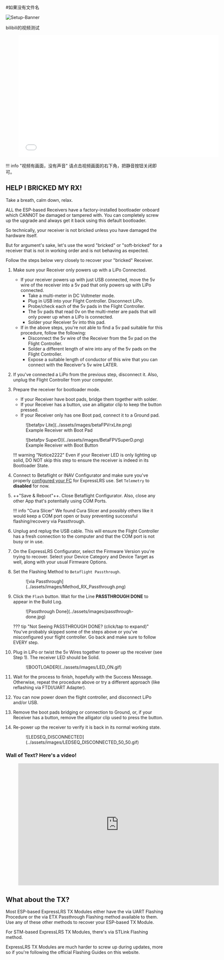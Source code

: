 #如果没有文件名

![Setup-Banner](https://raw.githubusercontent.com/ExpressLRS/ExpressLRS-Hardware/master/img/quick-start.png)

bilibili的视频测试

<figure markdown>

<iframe width="640" height="390" src="//player.bilibili.com/player.html?aid=964863839&bvid=BV1Up4y1f7dP&cid=1367708168&p=1" scrolling="no" border="0" frameborder="no" framespacing="0" allowfullscreen="true"> </iframe>

<!-- <iframe width="640" height="390" src="//player.bilibili.com/player.html?aid=923901758&bvid=BV1oT4y1879u&cid=1409940228&p=1" title="Bilibili video player" frameborder="0" allow="accelerometer; clipboard-write; encrypted-media; gyroscope; picture-in-picture" allowfullscreen></iframe> -->

<!-- <iframe width="640" height="390" src="//player.bilibili.com/player.html?aid=923901758&bvid=BV1oT4y1879u&cid=1409940228&p=1" scrolling="no" border="0" frameborder="no" framespacing="0" allowfullscreen="true" allow="accelerometer; autoplay; clipboard-write; encrypted-media; gyroscope; picture-in-picture"> </iframe> -->
</figure>

!!! info "视频有画面，没有声音"
        请点击视频画面的右下角，把静音按钮关闭即可。




## HELP I BRICKED MY RX!

Take a breath, calm down, relax.

ALL the ESP-based Receivers have a factory-installed bootloader onboard which CANNOT be damaged or tampered with. You can completely screw up the upgrade and always get it back using this default bootloader.

So technically, your receiver is not bricked unless you have damaged the hardware itself.

But for argument's sake, let's use the word "bricked" or "soft-bricked" for a receiver that is not in working order and is not behaving as expected.

Follow the steps below very closely to recover your "bricked" Receiver.

1. Make sure your Receiver only powers up with a LiPo Connected.
    - If your receiver powers up with just USB connected, move the 5v wire of the receiver into a 5v pad that only powers up with LiPo connected.
        - Take a multi-meter in DC Voltmeter mode.
        - Plug in USB into your Flight Controller. Disconnect LiPo.
        - Probe/check each of the 5v pads in the Flight Controller.
        - The 5v pads that read 0v on the multi-meter are pads that will only power up when a LiPo is connected.
        - Solder your Receiver 5v into this pad.
    - If in the above steps, you're not able to find a 5v pad suitable for this procedure, follow the following:
        - Disconnect the 5v wire of the Receiver from the 5v pad on the Flight Controller.
        - Solder a different length of wire into any of the 5v pads on the Flight Controller.
        - Expose a suitable length of conductor of this wire that you can connect with the Receiver's 5v wire LATER.

2. If you've connected a LiPo from the previous step, disconnect it. Also, unplug the Flight Controller from your computer.

3. Prepare the receiver for bootloader mode.
    - If your Receiver have boot pads, bridge them together with solder.
    - If your Receiver has a button, use an alligator clip to keep the button pressed.
    - If your Receiver only has one Boot pad, connect it to a Ground pad.

    <figure markdown>
    ![betafpv Lite](../assets/images/betaFPVrxLite.png)
    <figcaption>Example Receiver with Boot Pad</figcaption>
    </figure>

    <figure markdown>
    ![betafpv SuperD](../assets/images/BetaFPVSuperD.png)
    <figcaption>Example Receiver with Boot Button</figcaption>
    </figure>

    !!! warning "Notice2222"
        Even if your Receiver LED is only lighting up solid, DO NOT skip this step to ensure the receiver is indeed in its Bootloader State.

4. Connect to Betaflight or INAV Configurator and make sure you've properly [configured your FC](receivers/configuring-fc.md) for ExpressLRS use. Set `Telemetry` to **disabled** for now.

5. ++"Save & Reboot"++. Close Betaflight Configurator. Also, close any other App that's potentially using COM Ports.

    !!! info "Cura Slicer"
        We found Cura Slicer and possibly others like it would keep a COM port open or busy preventing successful flashing/recovery via Passthrough.

6. Unplug and replug the USB cable. This will ensure the Flight Controller has a fresh connection to the computer and that the COM port is not busy or in use.

7. On the ExpressLRS Configurator, select the Firmware Version you're trying to recover. Select your Device Category and Device Target as well, along with your usual Firmware Options.

8. Set the Flashing Method to `Betaflight Passthrough`.

    <figure markdown>
    ![via Passthrough](../assets/images/Method_RX_Passthrough.png)
    </figure>

9. Click the `Flash` button. Wait for the Line **PASSTHROUGH DONE** to appear in the Build Log.

    <figure markdown>
    ![Passthrough Done](../assets/images/passthrough-done.jpg)
    </figure>

    ??? tip "Not Seeing PASSTHROUGH DONE? (click/tap to expand)"
        You've probably skipped some of the steps above or you've misconfigured your flight controller. Go back and make sure to follow EVERY step.

10. Plug in LiPo or twist the 5v Wires together to power up the receiver (see Step 1). The receiver LED should be Solid.

    <figure markdown>
    ![BOOTLOADER](../assets/images/LED_ON.gif)
    </figure>

11. Wait for the process to finish, hopefully with the Success Message. Otherwise, repeat the procedure above or try a different approach (like reflashing via FTDI/UART Adapter).

12. You can now power down the flight controller, and disconnect LiPo and/or USB.

13. Remove the boot pads bridging or connection to Ground, or, if your Receiver has a button, remove the alligator clip used to press the button.

14. Re-power up the receiver to verify it is back in its normal working state.

    <figure markdown>
    ![LEDSEQ_DISCONNECTED](../assets/images/LEDSEQ_DISCONNECTED_50_50.gif)
    </figure>

### Wall of Text? Here's a video!

<figure markdown>
<iframe width="640" height="390" src="https://www.youtube.com/embed/jYLwaWBkM_A" title="YouTube video player" frameborder="0" allow="accelerometer; autoplay; clipboard-write; encrypted-media; gyroscope; picture-in-picture" allowfullscreen></iframe>
</figure>

## What about the TX?

Most ESP-based ExpressLRS TX Modules either have the via UART Flashing Procedure or the via ETX Passthrough Flashing method available to them. Use any of these other methods to recover your ESP-based TX Module. 

For STM-based ExpressLRS TX Modules, there's via STLink Flashing method.

ExpressLRS TX Modules are much harder to screw up during updates, more so if you're following the official Flashing Guides on this website.
